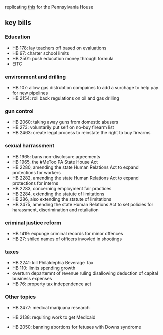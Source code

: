 replicating [this](https://www.dataforprogress.org/par-scores/) for the Pennsylvania House

## key bills

### Education

- HB 178: lay teachers off based on evaluations
- HB 97: charter school limits
- HB 2501: push education money through formula
- EITC

### environment and drilling

- HB 107: allow gas distrubtion compaines to add a surchage to help pay for new pipelines
- HB 2154: roll back regulations on oil and gas drilling

### gun control

- HB 2060: taking away guns from domestic abusers
- HB 273: voluntarily put self on no-buy firearm list
- HB 2463: create legal process to reinstate the right to buy firearms

### sexual harrassment

- HB 1965: bans non-disclosure agreements
- HB 1965, the #MeToo PA State House Act
- HB 2280, amending the state Human Relations Act to expand protections for workers
- HB 2282, amending the state Human Relations Act to expand protections for interns
- HB 2283, concerning employment fair practices
- HB 2284, extending the statute of limitations
- HB 286, also extending the statute of limitations
- HB 2475, amending the state Human Relations Act to set policies for harassment, discrimination and retaliation

### criminal justice reform

- HB 1419: expunge criminal records for minor offences
- HB 27: shiled names of officers invovled in shootings

### taxes

- HB 2241: kill Philaldephia Beverage Tax
- HB 110: limits spending growth
- overturn departemnt of revenue ruling disallowing deduction of capital business expenses
- HB 76: property tax independence act

### Other topics
- HB 2477: medical marijuana research

- HB 2138: requiring work to get Medicaid
- HB 2050: banning abortions for fetuses with Downs syndrome

